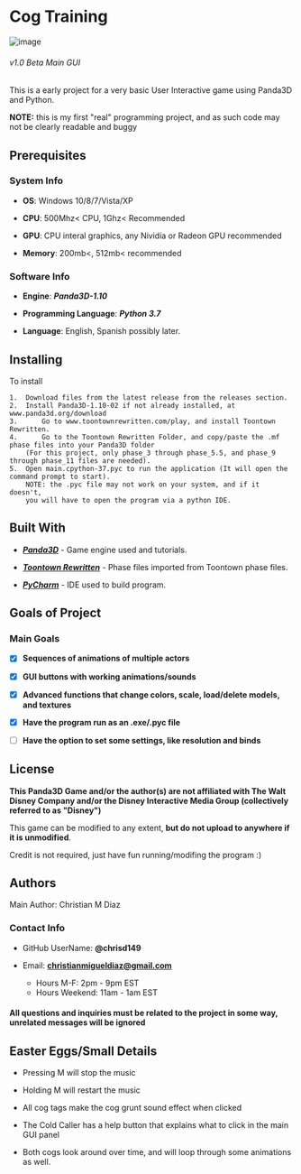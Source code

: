 <h1>Cog Training</h1>

![image](https://user-images.githubusercontent.com/48182689/56404892-575dd000-6237-11e9-9409-d4507fe9c5f9.png)
<h6>v1.0 Beta Main GUI</h6>

This is a early project for a very basic User Interactive game using Panda3D and Python.  


**NOTE:** this is my first "real" programming project, and as such code may not be clearly readable and buggy

<h2>Prerequisites</h2>

<h3>System Info</h3>	

*	**OS**: Windows 10/8/7/Vista/XP

*	**CPU**: 500Mhz< CPU, 1Ghz< Recommended

*	**GPU**: CPU interal graphics, any Nividia or Radeon GPU recommended

*	**Memory**: 200mb<, 512mb< recommended

<h3>Software Info</h3>

*	**Engine**: ***Panda3D-1.10***

*	**Programming Language**: ***Python 3.7***

*	**Language**: English, Spanish possibly later.

<h2>Installing</h2>

To install
	
	1.	Download files from the latest release from the releases section.
	2.	Install Panda3D-1.10-02 if not already installed, at www.panda3d.org/download
	3.      Go to www.toontownrewritten.com/play, and install Toontown Rewritten.
	4.      Go to the Toontown Rewritten Folder, and copy/paste the .mf phase files into your Panda3D folder 
		(For this project, only phase_3 through phase_5.5, and phase_9 through phase_11 files are needed). 
	5.	Open main.cpython-37.pyc to run the application (It will open the command prompt to start). 
		NOTE: the .pyc file may not work on your system, and if it doesn't,
		you will have to open the program via a python IDE.
	
<h2>Built With</h2>

*	[***Panda3D***](https://www.panda3d.org/) - Game engine used and tutorials.

*	[***Toontown Rewritten***](https://www.toontownrewritten.com/) - Phase files imported from Toontown phase files.

*	[***PyCharm***](https://www.jetbrains.com/pycharm/) - IDE used to build program.

<h2>Goals of Project</h2>

<h3>Main Goals</h3>

*	[X] **Sequences of animations of multiple actors**

*	[X] **GUI buttons with working animations/sounds**

*  	[X] **Advanced functions that change colors, scale, load/delete models, and textures**

*	[X] **Have the program run as an .exe/.pyc file**

*	[ ] **Have the option to set some settings, like resolution and binds**


<h2>License</h2>

**This Panda3D Game and/or the author(s) are not affiliated with The Walt Disney Company and/or the Disney Interactive Media Group (collectively referred to as "Disney")**

This game can be modified to any extent, **but do not upload to anywhere if it is unmodified**.

Credit is not required, just have fun running/modifing the program :)

<h2>Authors</h2>

Main Author: Christian M Diaz

<h3>Contact Info</h3>

*	GitHub UserName: **@chrisd149**

* Email: **christianmigueldiaz@gmail.com**
	* Hours M-F: 2pm - 9pm EST
	* Hours Weekend: 11am - 1am EST

<h4>All questions and inquiries must be related to the project in some way, unrelated messages will be ignored</h4>

<h2>Easter Eggs/Small Details</h2>

*	Pressing M will stop the music

*	Holding M will restart the music

*	All cog tags make the cog grunt sound effect when clicked

*	The Cold Caller has a help button that explains what to click in the main GUI panel

*	Both cogs look around over time, and will loop through some animations as well.

